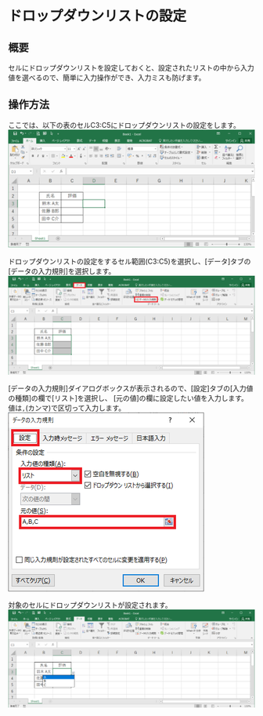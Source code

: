 # ドロップダウンリストの設定
## 概要	
セルにドロップダウンリストを設定しておくと、設定されたリストの中から入力値を選べるので、簡単に入力操作ができ、入力ミスも防げます。

## 操作方法
ここでは、以下の表のセルC3:C5にドロップダウンリストの設定をします。  
![](image1.png)

ドロップダウンリストの設定をするセル範囲(C3:C5)を選択し、[データ]タブの[データの入力規則]を選択します。  
![](image2.png)

[データの入力規則]ダイアログボックスが表示されるので、[設定]タブの[入力値の種類]の欄で[リスト]を選択し、
[元の値]の欄に設定したい値を入力します。値は`,`(カンマ)で区切って入力します。
![](image3.png)

対象のセルにドロップダウンリストが設定されます。  
![](image4.png)
